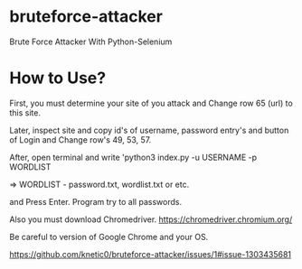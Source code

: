 # bruteforce-attacker
Brute Force Attacker With Python-Selenium

# How to Use?

First, you must determine your site of you attack and Change row 65 (url) to this site. 

Later, inspect site and copy id's of username, password entry's and button of Login and Change row's 49, 53, 57.

After, open terminal and write 'python3 index.py -u USERNAME -p WORDLIST

=> WORDLIST - password.txt, wordlist.txt or etc.

and Press Enter. Program try to all passwords.

Also you must download Chromedriver.
https://chromedriver.chromium.org/

Be careful to version of Google Chrome and your OS.

https://github.com/knetic0/bruteforce-attacker/issues/1#issue-1303435681
